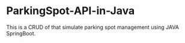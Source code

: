 # ParkingSpot-API-in-Java
This is a CRUD of that simulate parking spot management using JAVA SpringBoot.

